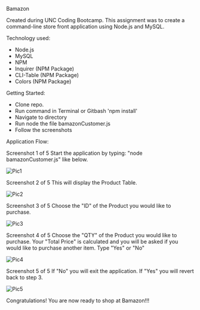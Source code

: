 Bamazon

Created during UNC Coding Bootcamp. This assignment was to create a command-line store front application using Node.js and MySQL.

Technology used:

* Node.js
* MySQL
* NPM
* Inquirer (NPM Package)
* CLI-Table (NPM Package)
* Colors (NPM Package)

Getting Started:

* Clone repo.
* Run command in Terminal or Gitbash 'npm install'
* Navigate to directory
* Run node the file bamazonCustomer.js
* Follow the screenshots

Application Flow:

Screenshot
1 of 5
Start the application by typing: "node bamazonCustomer.js" like below.

![Pic1](https://github.com/t-gottschalk/bamazon/blob/master/images/pic1.jpeg)


Screenshot
2 of 5
This will display the Product Table.

![Pic2](https://github.com/t-gottschalk/bamazon/blob/master/images/pic2.jpeg)



Screenshot
3 of 5
Choose the "ID" of the Product you would like to purchase.

![Pic3](https://github.com/t-gottschalk/bamazon/blob/master/images/pic3.jpeg)


Screenshot
4 of 5
Choose the "QTY" of the Product you would like to purchase.
Your "Total Price" is calculated and you will be asked if you would like to purchase another item. Type "Yes" or "No"

![Pic4](https://github.com/t-gottschalk/bamazon/blob/master/images/pic4.jpeg)


Screenshot
5 of 5
If "No" you will exit the application. If "Yes" you will revert back to step 3.

![Pic5](https://github.com/t-gottschalk/bamazon/blob/master/images/pic5.jpeg)


Congratulations! You are now ready to shop at Bamazon!!!


